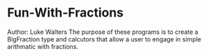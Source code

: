 # Fun-With-Fractions

Author: Luke Walters
The purpose of these programs is to create a BigFraction type and calcutors that allow a user to engage in simple arithmatic with fractions.
